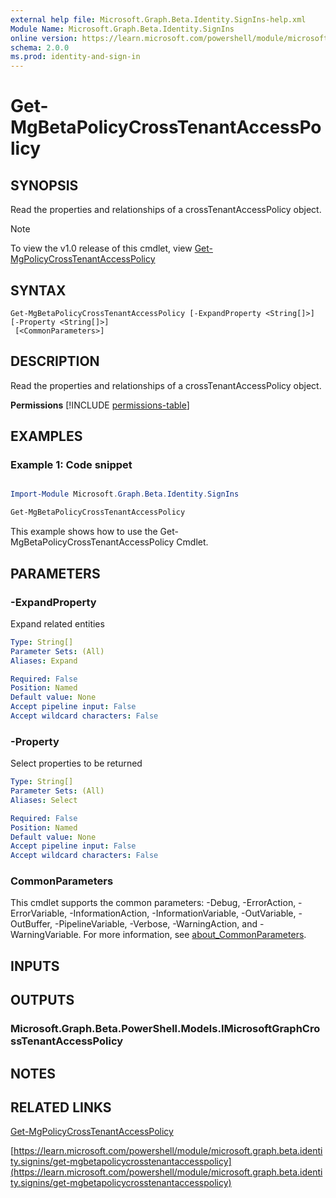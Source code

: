 ```yaml
---
external help file: Microsoft.Graph.Beta.Identity.SignIns-help.xml
Module Name: Microsoft.Graph.Beta.Identity.SignIns
online version: https://learn.microsoft.com/powershell/module/microsoft.graph.beta.identity.signins/get-mgbetapolicycrosstenantaccesspolicy
schema: 2.0.0
ms.prod: identity-and-sign-in
---
```


# Get-MgBetaPolicyCrossTenantAccessPolicy

## SYNOPSIS
Read the properties and relationships of a crossTenantAccessPolicy object.

> [!NOTE]
> To view the v1.0 release of this cmdlet, view [Get-MgPolicyCrossTenantAccessPolicy](/powershell/module/Microsoft.Graph.Identity.SignIns/Get-MgPolicyCrossTenantAccessPolicy?view=graph-powershell-1.0)

## SYNTAX

```
Get-MgBetaPolicyCrossTenantAccessPolicy [-ExpandProperty <String[]>] [-Property <String[]>]
 [<CommonParameters>]
```

## DESCRIPTION
Read the properties and relationships of a crossTenantAccessPolicy object.

**Permissions**
[!INCLUDE [permissions-table](~/../graphref/api-reference/beta/includes/permissions/crosstenantaccesspolicy-get-permissions.md)]

## EXAMPLES
### Example 1: Code snippet

```powershell

Import-Module Microsoft.Graph.Beta.Identity.SignIns

Get-MgBetaPolicyCrossTenantAccessPolicy

```
This example shows how to use the Get-MgBetaPolicyCrossTenantAccessPolicy Cmdlet.


## PARAMETERS

### -ExpandProperty
Expand related entities

```yaml
Type: String[]
Parameter Sets: (All)
Aliases: Expand

Required: False
Position: Named
Default value: None
Accept pipeline input: False
Accept wildcard characters: False
```

### -Property
Select properties to be returned

```yaml
Type: String[]
Parameter Sets: (All)
Aliases: Select

Required: False
Position: Named
Default value: None
Accept pipeline input: False
Accept wildcard characters: False
```

### CommonParameters
This cmdlet supports the common parameters: -Debug, -ErrorAction, -ErrorVariable, -InformationAction, -InformationVariable, -OutVariable, -OutBuffer, -PipelineVariable, -Verbose, -WarningAction, and -WarningVariable. For more information, see [about_CommonParameters](http://go.microsoft.com/fwlink/?LinkID=113216).

## INPUTS

## OUTPUTS

### Microsoft.Graph.Beta.PowerShell.Models.IMicrosoftGraphCrossTenantAccessPolicy
## NOTES

## RELATED LINKS
[Get-MgPolicyCrossTenantAccessPolicy](/powershell/module/Microsoft.Graph.Identity.SignIns/Get-MgPolicyCrossTenantAccessPolicy?view=graph-powershell-1.0)

[https://learn.microsoft.com/powershell/module/microsoft.graph.beta.identity.signins/get-mgbetapolicycrosstenantaccesspolicy](https://learn.microsoft.com/powershell/module/microsoft.graph.beta.identity.signins/get-mgbetapolicycrosstenantaccesspolicy)


